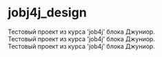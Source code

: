 # jobj4j_design

Тестовый проект из курса 'job4j' блока Джуниор.  
Тестовый проект из курса 'job4j' блока Джуниор.  
Тестовый проект из курса 'job4j' блока Джуниор.  